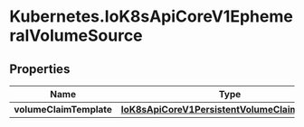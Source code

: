 # Kubernetes.IoK8sApiCoreV1EphemeralVolumeSource

## Properties

Name | Type | Description | Notes
------------ | ------------- | ------------- | -------------
**volumeClaimTemplate** | [**IoK8sApiCoreV1PersistentVolumeClaimTemplate**](IoK8sApiCoreV1PersistentVolumeClaimTemplate.md) |  | [optional] 


